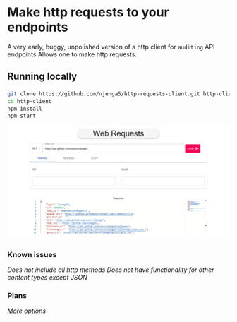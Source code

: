 # Make http requests to your endpoints
A very early, buggy, unpolished version of a http client for `auditing` API endpoints
Allows one to make http requests.

## Running locally
```sh
git clone https://github.com/njenga5/http-requests-client.git http-client
cd http-client
npm install
npm start
```
![](/thumbnails/HttpClient.png)

### Known issues
_Does not include all http methods_
_Does not have functionality for other content types except JSON_ 

### Plans
_More options_
